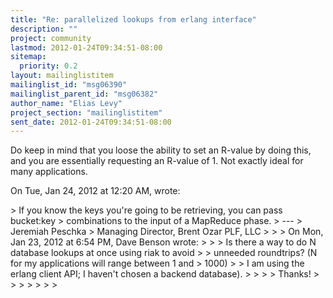 ```yaml
---
title: "Re: parallelized lookups from erlang interface"
description: ""
project: community
lastmod: 2012-01-24T09:34:51-08:00
sitemap:
  priority: 0.2
layout: mailinglistitem
mailinglist_id: "msg06390"
mailinglist_parent_id: "msg06382"
author_name: "Elias Levy"
project_section: "mailinglistitem"
sent_date: 2012-01-24T09:34:51-08:00
---
```



Do keep in mind that you loose the ability to set an R-value by doing this,
and you are essentially requesting an R-value of 1. Not exactly ideal for
many applications.

On Tue, Jan 24, 2012 at 12:20 AM, wrote:

&gt; If you know the keys you're going to be retrieving, you can pass bucket:key
&gt; combinations to the input of a MapReduce phase.
&gt; ---
&gt; Jeremiah Peschka
&gt; Managing Director, Brent Ozar PLF, LLC
&gt;
&gt;
&gt; On Mon, Jan 23, 2012 at 6:54 PM, Dave Benson  wrote:
&gt;
&gt; &gt; Is there a way to do N database lookups at once using riak to avoid
&gt; &gt; unneeded roundtrips? (N for my applications will range between 1 and
&gt; 1000)
&gt; &gt; I am using the erlang client API; I haven't chosen a backend database).
&gt; &gt;
&gt; &gt; Thanks!
&gt; &gt;
&gt; &gt;
&gt; &gt;
&gt;
